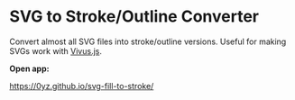 # SVG to Stroke/Outline Converter
Convert almost all SVG files into stroke/outline versions.
Useful for making SVGs work with [Vivus.js](https://maxwellito.github.io/vivus/).

**Open app:**

https://0yz.github.io/svg-fill-to-stroke/
